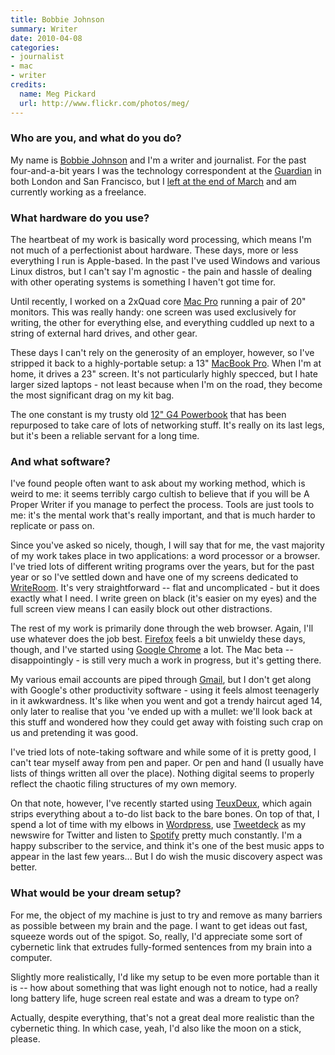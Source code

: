 ```yaml
---
title: Bobbie Johnson
summary: Writer
date: 2010-04-08
categories:
- journalist
- mac
- writer
credits:
  name: Meg Pickard
  url: http://www.flickr.com/photos/meg/
---
```


### Who are you, and what do you do?

My name is [Bobbie Johnson](http://bobbiejohnson.org "Bobbie's site.") and I'm a writer and journalist. For the past four-and-a-bit years I was the technology correspondent at the [Guardian](http://www.guardian.co.uk "The Guardian's website.") in both London and San Francisco, but I [left at the end of March](http://bobbiejohnson.org/post/464714652/fresh-challenges "Bobbie's reasons for leaving The Guardian.") and am currently working as a freelance.

### What hardware do you use?

The heartbeat of my work is basically word processing, which means I'm not much of a perfectionist about hardware. These days, more or less everything I run is Apple-based. In the past I've used Windows and various Linux distros, but I can't say I'm agnostic - the pain and hassle of dealing with other operating systems is something I haven't got time for.

Until recently, I worked on a 2xQuad core [Mac Pro][mac-pro] running a pair of 20" monitors. This was really handy: one screen was used exclusively for writing, the other for everything else, and everything cuddled up next to a string of external hard drives, and other gear.

These days I can't rely on the generosity of an employer, however, so I've stripped it back to a highly-portable setup: a 13" [MacBook Pro][macbook-pro]. When I'm at home, it drives a 23" screen. It's not particularly highly specced, but I hate larger sized laptops - not least because when I'm on the road, they become the most significant drag on my kit bag.

The one constant is my trusty old [12" G4 Powerbook][powerbook-g4] that has been repurposed to take care of lots of networking stuff. It's really on its last legs, but it's been a reliable servant for a long time.

### And what software?

I've found people often want to ask about my working method, which is weird to me: it seems terribly cargo cultish to believe that if you will be A Proper Writer if you manage to perfect the process. Tools are just tools to me: it's the mental work that's really important, and that is much harder to replicate or pass on.

Since you've asked so nicely, though, I will say that for me, the vast majority of my work takes place in two applications: a word processor or a browser. I've tried lots of different writing programs over the years, but for the past year or so I've settled down and have one of my screens dedicated to [WriteRoom][]. It's very straightforward -- flat and uncomplicated - but it does exactly what I need. I write green on black (it's easier on my eyes) and the full screen view means I can easily block out other distractions.

The rest of my work is primarily done through the web browser. Again, I'll use whatever does the job best. [Firefox][] feels a bit unwieldy these days, though, and I've started using [Google Chrome][chrome] a lot. The Mac beta -- disappointingly - is still very much a work in progress, but it's getting there.

My various email accounts are piped through [Gmail][], but I don't get along with Google's other productivity software - using it feels almost teenagerly in it awkwardness. It's like when you went and got a trendy haircut aged 14, only later to realise that you 've ended up with a mullet: we'll look back at this stuff and wondered how they could get away with foisting such crap on us and pretending it was good.

I've tried lots of note-taking software and while some of it is pretty good, I can't tear myself away from pen and paper. Or pen and hand (I usually have lists of things written all over the place). Nothing digital seems to properly reflect the chaotic filing structures of my own memory.

On that note, however, I've recently started using [TeuxDeux][], which again strips everything about a to-do list back to the bare bones. On top of that, I spend a lot of time with my elbows in [Wordpress][], use [Tweetdeck][] as my newswire for Twitter and listen to [Spotify][] pretty much constantly. I'm a happy subscriber to the service, and think it's one of the best music apps to appear in the last few years... But I do wish the music discovery aspect was better.

### What would be your dream setup?

For me, the object of my machine is just to try and remove as many barriers as possible between my brain and the page. I want to get ideas out fast, squeeze words out of the spigot. So, really, I'd appreciate some sort of cybernetic link that extrudes fully-formed sentences from my brain into a computer.

Slightly more realistically, I'd like my setup to be even more portable than it is -- how about something that was light enough not to notice, had a really long battery life, huge screen real estate and was a dream to type on?

Actually, despite everything, that's not a great deal more realistic than the cybernetic thing. In which case, yeah, I'd also like the moon on a stick, please.

[chrome]: https://www.google.com/intl/en/chrome/ "A WebKit-based browser, where each tab runs in its own thread."
[firefox]: https://www.mozilla.org/en-US/firefox/new/ "A cross-platform open-source web browser."
[gmail]: https://mail.google.com/mail/u/0/ "Web-based email."
[mac-pro]: https://www.apple.com/mac-pro/ "The Intel-based Mac tower computer."
[macbook-pro]: https://www.apple.com/macbook-pro/ "A laptop."
[powerbook-g4]: https://en.wikipedia.org/wiki/PowerBook_G4 "A laptop."
[spotify]: https://open.spotify.com/__noul__?pfhp=2c2ccb58-8a92-4713-a1c0-8b43b3090b49 "A music streaming service."
[teuxdeux]: https://teuxdeux.com/ "A simple, classy to-do web application."
[tweetdeck]: https://about.twitter.com/en/products/tweetdeck "A multi-column Twitter client."
[wordpress]: https://wordpress.com/ "Weblog publishing software."
[writeroom]: http://web.archive.org/web/20230717210502/https://www.hogbaysoftware.com/products/writeroom/ "Full-screen writing software."
